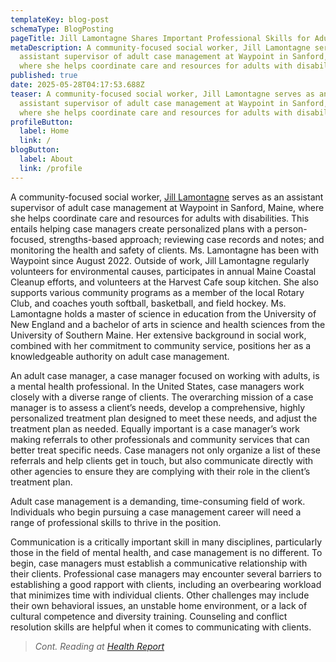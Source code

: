```yaml
---
templateKey: blog-post
schemaType: BlogPosting
pageTitle: Jill Lamontagne Shares Important Professional Skills for Adult Case Managers
metaDescription: A community-focused social worker, Jill Lamontagne serves as an
  assistant supervisor of adult case management at Waypoint in Sanford, Maine,
  where she helps coordinate care and resources for adults with disabilities
published: true
date: 2025-05-28T04:17:53.688Z
teaser: A community-focused social worker, Jill Lamontagne serves as an
  assistant supervisor of adult case management at Waypoint in Sanford, Maine,
  where she helps coordinate care and resources for adults with disabilities
profileButton:
  label: Home
  link: /
blogButton:
  label: About
  link: /profile
---
```

A community-focused social worker, [Jill Lamontagne](https://jill-lamontagne.com/) serves as an assistant supervisor of adult case management at Waypoint in Sanford, Maine, where she helps coordinate care and resources for adults with disabilities. This entails helping case managers create personalized plans with a person-focused, strengths-based approach; reviewing case records and notes; and monitoring the health and safety of clients. Ms. Lamontagne has been with Waypoint since August 2022. Outside of work, Jill Lamontagne regularly volunteers for environmental causes, participates in annual Maine Coastal Cleanup efforts, and volunteers at the Harvest Cafe soup kitchen. She also supports various community programs as a member of the local Rotary Club, and coaches youth softball, basketball, and field hockey. Ms. Lamontagne holds a master of science in education from the University of New England and a bachelor of arts in science and health sciences from the University of Southern Maine. Her extensive background in social work, combined with her commitment to community service, positions her as a knowledgeable authority on adult case management.

An adult case manager, a case manager focused on working with adults, is a mental health professional. In the United States, case managers work closely with a diverse range of clients. The overarching mission of a case manager is to assess a client’s needs, develop a comprehensive, highly personalized treatment plan designed to meet these needs, and adjust the treatment plan as needed. Equally important is a case manager’s work making referrals to other professionals and community services that can better treat specific needs. Case managers not only organize a list of these referrals and help clients get in touch, but also communicate directly with other agencies to ensure they are complying with their role in the client’s treatment plan.

Adult case management is a demanding, time-consuming field of work. Individuals who begin pursuing a case management career will need a range of professional skills to thrive in the position.

Communication is a critically important skill in many disciplines, particularly those in the field of mental health, and case management is no different. To begin, case managers must establish a communicative relationship with their clients. Professional case managers may encounter several barriers to establishing a good rapport with clients, including an overbearing workload that minimizes time with individual clients. Other challenges may include their own behavioral issues, an unstable home environment, or a lack of cultural competence and diversity training. Counseling and conflict resolution skills are helpful when it comes to communicating with clients.



> *C﻿ont. Reading at [Health Report](https://www.health-report.co.uk/wellbeing/jill-lamontagne-shares-important-professional-skills-for-adult-case-managers/)*